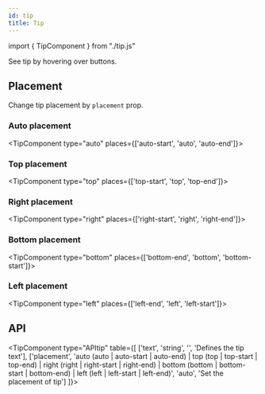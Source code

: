 ```yaml
---
id: tip
title: Tip
---
```


import { TipComponent } from "./tip.js"

<p>See tip by hovering over buttons.</p>

## Placement

<p>Change tip placement by <code>placement</code> prop.</p>

### Auto placement

<TipComponent type="auto" places={['auto-start', 'auto', 'auto-end']}></TipComponent>

### Top placement

<TipComponent type="top" places={['top-start', 'top', 'top-end']}></TipComponent>

### Right placement

<TipComponent type="right" places={['right-start', 'right', 'right-end']}></TipComponent>

### Bottom placement

<TipComponent type="bottom" places={['bottom-end', 'bottom', 'bottom-start']}></TipComponent>

### Left placement

<TipComponent type="left" places={['left-end', 'left', 'left-start']}></TipComponent>

## API

<TipComponent type="APItip" table={[
  ['text', 'string', '', 'Defines the tip text'],
  ['placement', 'auto (auto | auto-start | auto-end) | top (top | top-start | top-end) | right (right | right-start | right-end) | bottom (bottom | bottom-start | bottom-end) | left (left | left-start | left-end)', 'auto', 'Set the placement of tip']
  ]}></TipComponent>